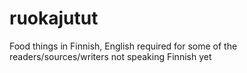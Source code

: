 <!-- @format -->

# ruokajutut

Food things in Finnish, English required for some of the readers/sources/writers
not speaking Finnish yet
